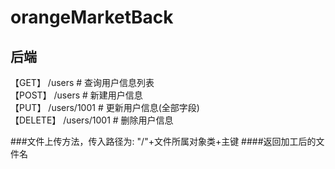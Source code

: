 # orangeMarketBack

## 后端

【GET】 /users # 查询用户信息列表\
【POST】 /users # 新建用户信息\
【PUT】 /users/1001 # 更新用户信息(全部字段)\
【DELETE】 /users/1001 # 删除用户信息

###文件上传方法，传入路径为: "/"+文件所属对象类+主键
####返回加工后的文件名
